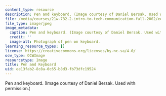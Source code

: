 ```yaml
---
content_type: resource
description: Pen and keyboard. (Image courtesy of Daniel Bersak. Used with permission.)
file: /media/courses/21w-732-2-intro-to-tech-communication-fall-2002/ee13fab28c8a0c65b8d3fb73dfc19524_21w-732-2f02.jpg
file_type: image/jpeg
image_metadata:
  caption: Pen and keyboard. (Image courtesy of Daniel Bersak. Used with permission.)
  credit: ''
  image-alt: Photograph of pen on keyboard.
learning_resource_types: []
license: https://creativecommons.org/licenses/by-nc-sa/4.0/
ocw_type: OCWImage
resourcetype: Image
title: Pen and Keyboard
uid: ee13fab2-8c8a-0c65-b8d3-fb73dfc19524
---
```

Pen and keyboard. (Image courtesy of Daniel Bersak. Used with permission.)